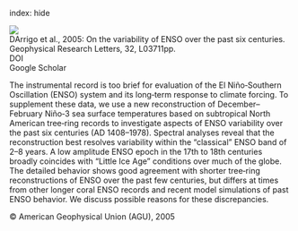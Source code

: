 index: hide

<div class="Citation">
    <div class="Citation-thumb CitationThumb-linked"  data-href="https://doi.org/10.1029/2004gl022055">
      <img src="https://static.claimspace.cloud/climate-study-static/refs/thumbs/5/DArrigo_et_al_2005-thumb.png" />
    </div>

  <div class="Citation-body">
    <div class="Citation-text">DArrigo et al., 2005: On the variability of ENSO over the past six centuries. <span class="Article-journal">Geophysical Research Letters, </span><span class="Article-volume">32, </span>L03711pp.</div>
    <div class="Citation-links">
      <div class="CitationLink" data-href="https://doi.org/10.1029/2004gl022055">
        <div class="CitationLink-icon CitationLink-Doi"></div>
        <div class="CitationLink-text">DOI</div>
      </div>
      <div class="CitationLink" data-href="https://scholar.google.com/scholar?q=10.1029/2004gl022055">
        <div class="CitationLink-icon CitationLink-Scholar"></div>
        <div class="CitationLink-text">Google Scholar</div>
      </div>
    </div>
  </div>
</div>

The instrumental record is too brief for evaluation of the El Niño‐Southern Oscillation (ENSO) system and its long‐term response to climate forcing. To supplement these data, we use a new reconstruction of December–February Niño‐3 sea surface temperatures based on subtropical North American tree‐ring records to investigate aspects of ENSO variability over the past six centuries (AD 1408–1978). Spectral analyses reveal that the reconstruction best resolves variability within the “classical” ENSO band of 2–8 years. A low amplitude ENSO epoch in the 17th to 18th centuries broadly coincides with “Little Ice Age” conditions over much of the globe. The detailed behavior shows good agreement with shorter tree‐ring reconstructions of ENSO over the past few centuries, but differs at times from other longer coral ENSO records and recent model simulations of past ENSO behavior. We discuss possible reasons for these discrepancies.

<div class="Citation-copy">
&copy; American Geophysical Union (AGU), 2005
</div>